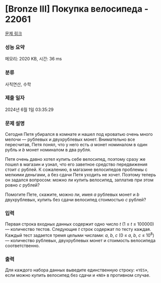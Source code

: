 # [Bronze III] Покупка велосипеда - 22061 

[문제 링크](https://www.acmicpc.net/problem/22061) 

### 성능 요약

메모리: 2020 KB, 시간: 36 ms

### 분류

사칙연산, 수학

### 제출 일자

2024년 6월 1일 03:35:29

### 문제 설명

<p>Сегодня Петя убирался в комнате и нашел под кроватью очень много мелочи — рублевых и двухрублевых монет. Внимательно все пересчитав, Петя понял, что у него есть <i>a</i> монет номиналом в один рубль и <i>b</i> монет номиналом в два рубля.</p>

<p>Петя очень давно хотел купить себе велосипед, поэтому сразу же пошел в магазин и узнал, что его заветное средство передвижения стоит <i>с</i> рублей. К сожалению, в магазине велосипедов проблемы с мелкими деньгами, а без сдачи Петя уходить не хочет. Поэтому теперь он задался вопросом: можно ли купить велосипед, заплатив при этом ровно <i>с</i> рублей?</p>

<p>Помогите Пете, скажите, можно ли, имея <i>a</i> рублевых монет и <i>b</i> двухрублевых, купить без сдачи велосипед стоимостью <i>с</i> рублей?</p>

### 입력 

 <p>Первая строка входных данных содержит одно число <i>t</i> (1 ≤ <i>t</i> ≤ 100000) — количество тестов. Следующие <i>t</i> строк содержат по тесту каждая. Каждый тест задается тремя целыми числами: <i>a</i>, <i>b</i>, <i>с</i> (0 ≤ <i>a</i>, <i>b</i>, <i>c</i> ≤ 10<sup>8</sup>) — количество рублевых, двухрублевых монет и стоимость велосипеда соответственно.</p>

### 출력 

 <p>Для каждого набора данных выведите единственную строку: «<code>YES</code>», если можно купить велосипед без сдачи и «<code>NO</code>» в противном случае.</p>


